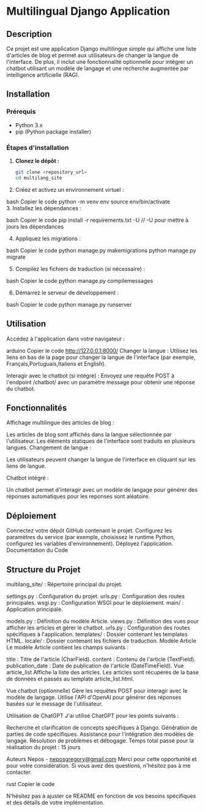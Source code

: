 # Multilingual Django Application

## Description

Ce projet est une application Django multilingue simple qui affiche une liste d'articles de blog et permet aux utilisateurs de changer la langue de l'interface. De plus, il inclut une fonctionnalité optionnelle pour intégrer un chatbot utilisant un modèle de langage et une recherche augmentée par intelligence artificielle (RAG).

## Installation

### Prérequis

- Python 3.x
- pip (Python package installer)

### Étapes d'installation

1. **Clonez le dépôt :**
   ```bash
   git clone <repository_url>
   cd multilang_site
   ```
2. Créez et activez un environnement virtuel :

bash
Copier le code
python -m venv env
source env/bin/activate  
3. Installez les dépendances :

bash
Copier le code
pip install -r requirements.txt -U // -U pour mettre à jours les dépendances

4. Appliquez les migrations :

bash
Copier le code
python manage.py makemigrations
python manage.py migrate

5. Compilez les fichiers de traduction (si nécessaire) :

bash
Copier le code
python manage.py compilemessages

6. Démarrez le serveur de développement :

bash
Copier le code
python manage.py runserver

## Utilisation

Accédez à l'application dans votre navigateur :

arduino
Copier le code
http://127.0.0.1:8000/
Changer la langue :
Utilisez les liens en bas de la page pour changer la langue de l'interface (par exemple, Français,Portuguais,Italiens et English).

Interagir avec le chatbot (si intégré) :
Envoyez une requête POST à l'endpoint /chatbot/ avec un paramètre message pour obtenir une réponse du chatbot.

## Fonctionnalités

Affichage multilingue des articles de blog :

Les articles de blog sont affichés dans la langue sélectionnée par l'utilisateur.
Les éléments statiques de l'interface sont traduits en plusieurs langues.
Changement de langue :

Les utilisateurs peuvent changer la langue de l'interface en cliquant sur les liens de langue.

Chatbot intégré :

Un chatbot permet d'interagir avec un modèle de langage pour générer des réponses automatiques pour les reponses sont aléatoire.

## Déploiement

Connectez votre dépôt GitHub contenant le projet.
Configurez les paramètres du service (par exemple, choisissez le runtime Python, configurez les variables d'environnement).
Déployez l'application.
Documentation du Code

## Structure du Projet

multilang_site/ : Répertoire principal du projet.

settings.py : Configuration du projet.
urls.py : Configuration des routes principales.
wsgi.py : Configuration WSGI pour le déploiement.
main/ : Application principale.

models.py : Définition du modèle Article.
views.py : Définition des vues pour afficher les articles et gérer le chatbot.
urls.py : Configuration des routes spécifiques à l'application.
templates/ : Dossier contenant les templates HTML.
locale/ : Dossier contenant les fichiers de traduction.
Modèle Article
Le modèle Article contient les champs suivants :

title : Titre de l'article (CharField).
content : Contenu de l'article (TextField).
publication_date : Date de publication de l'article (DateTimeField).
Vue article_list
Affiche la liste des articles. Les articles sont récupérés de la base de données et passés au template article_list.html.

Vue chatbot (optionnelle)
Gère les requêtes POST pour interagir avec le modèle de langage. Utilise l'API d'OpenAI pour générer des réponses basées sur le message de l'utilisateur.

Utilisation de ChatGPT
J'ai utilisé ChatGPT pour les points suivants :

Recherche et clarification de concepts spécifiques à Django.
Génération de parties de code spécifiques.
Assistance pour l'intégration des modèles de langage.
Résolution de problèmes et débogage.
Temps total passé pour la réalisation du projet : 15 jours

Auteurs
Nepos - neposgregory@gmail.com
Merci pour cette opportunité et pour votre considération. Si vous avez des questions, n'hésitez pas à me contacter.

rust
Copier le code

N'hésitez pas à ajuster ce README en fonction de vos besoins spécifiques et des détails de votre implémentation.
